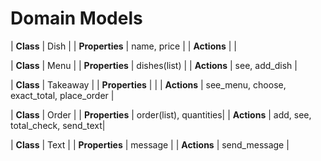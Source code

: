 # Domain Models


| **Class**      | Dish         |
| **Properties** | name, price  |
| **Actions**    |               |

| **Class**      | Menu         |
| **Properties** | dishes(list)  |
| **Actions**    | see, add_dish |

| **Class**      | Takeaway        |
| **Properties** |   |
| **Actions**    | see_menu, choose, exact_total, place_order |

| **Class**      | Order         |
| **Properties** | order(list), quantities|
| **Actions**    | add, see, total_check, send_text|

| **Class**      | Text         |
| **Properties** | message  |
| **Actions**    | send_message |
